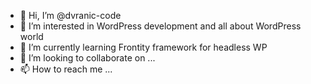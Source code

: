 - 👋 Hi, I’m @dvranic-code
- 👀 I’m interested in WordPress development and all about WordPress world
- 🌱 I’m currently learning Frontity framework for headless WP
- 💞️ I’m looking to collaborate on ...
- 📫 How to reach me ...

<!---
dvranic-code/dvranic-code is a ✨ special ✨ repository because its `README.md` (this file) appears on your GitHub profile.
You can click the Preview link to take a look at your changes.
--->
